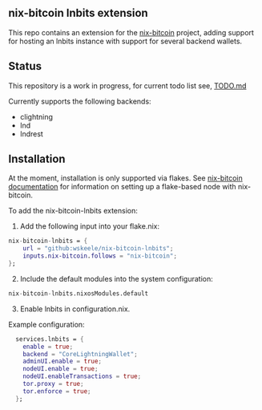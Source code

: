 nix-bitcoin lnbits extension
---
This repo contains an extension for the [nix-bitcoin](https://github.com/fort-nix/nix-bitcoin) project, adding support for hosting an lnbits instance with support for several backend wallets.

Status
---

This repository is a work in progress, for current todo list see, [TODO.md](https://github.com/wskeele/nix-bitcoin-lnbits/blob/master/TODO.md)

Currently supports the following backends:
- clightning
- lnd
- lndrest

Installation
---

At the moment, installation is only supported via flakes. See [nix-bitcoin documentation](https://github.com/fort-nix/nix-bitcoin/blob/master/README.md) for information on setting up a flake-based node with nix-bitcoin.

To add the nix-bitcoin-lnbits extension:

1. Add the following input into your flake.nix:

```nix
nix-bitcoin-lnbits = {
    url = "github:wskeele/nix-bitcoin-lnbits";
    inputs.nix-bitcoin.follows = "nix-bitcoin";
};
```

2. Include the default modules into the system configuration:

```nix
nix-bitcoin-lnbits.nixosModules.default
```

3. Enable lnbits in configuration.nix.

Example configuration:

```nix
  services.lnbits = {
    enable = true;
    backend = "CoreLightningWallet";
    adminUI.enable = true;
    nodeUI.enable = true;
    nodeUI.enableTransactions = true;
    tor.proxy = true;
    tor.enforce = true;
  };
```
